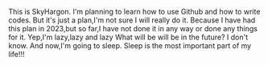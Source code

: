 This is SkyHargon.
I'm planning to learn how to use Github and how to write codes.
But it's just a plan,I'm not sure I will really do it.
Because I have had this plan in 2023,but so far,I have not done it in any way or done any things for it.
Yep,I'm lazy,lazy and lazy
What will be will be in the future? I don't know.
And now,I'm going to sleep.
Sleep is the most important part of my life!!!
